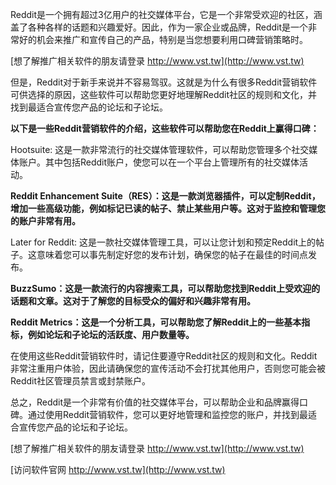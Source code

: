 Reddit是一个拥有超过3亿用户的社交媒体平台，它是一个非常受欢迎的社区，涵盖了各种各样的话题和兴趣爱好。因此，作为一家企业或品牌，Reddit是一个非常好的机会来推广和宣传自己的产品，特别是当您想要利用口碑营销策略时。

[想了解推广相关软件的朋友请登录 http://www.vst.tw](http://www.vst.tw)

但是，Reddit对于新手来说并不容易驾驭。这就是为什么有很多Reddit营销软件可供选择的原因，这些软件可以帮助您更好地理解Reddit社区的规则和文化，并找到最适合宣传您产品的论坛和子论坛。

**以下是一些Reddit营销软件的介绍，这些软件可以帮助您在Reddit上赢得口碑：**

Hootsuite: 这是一款非常流行的社交媒体管理软件，可以帮助您管理多个社交媒体账户。其中包括Reddit账户，使您可以在一个平台上管理所有的社交媒体活动。

**Reddit Enhancement Suite（RES）：这是一款浏览器插件，可以定制Reddit，增加一些高级功能，例如标记已读的帖子、禁止某些用户等。这对于监控和管理您的账户非常有用。**

Later for Reddit: 这是一款社交媒体管理工具，可以让您计划和预定Reddit上的帖子。这意味着您可以事先制定好您的发布计划，确保您的帖子在最佳的时间点发布。

**BuzzSumo：这是一款流行的内容搜索工具，可以帮助您找到Reddit上受欢迎的话题和文章。这对于了解您的目标受众的偏好和兴趣非常有用。**

**Reddit Metrics：这是一个分析工具，可以帮助您了解Reddit上的一些基本指标，例如论坛和子论坛的活跃度、用户数量等。**

在使用这些Reddit营销软件时，请记住要遵守Reddit社区的规则和文化。Reddit非常注重用户体验，因此请确保您的宣传活动不会打扰其他用户，否则您可能会被Reddit社区管理员禁言或封禁账户。

总之，Reddit是一个非常有价值的社交媒体平台，可以帮助企业和品牌赢得口碑。通过使用Reddit营销软件，您可以更好地管理和监控您的账户，并找到最适合宣传您产品的论坛和子论坛。

[想了解推广相关软件的朋友请登录 http://www.vst.tw](http://www.vst.tw)


[访问软件官网 http://www.vst.tw](http://www.vst.tw)
